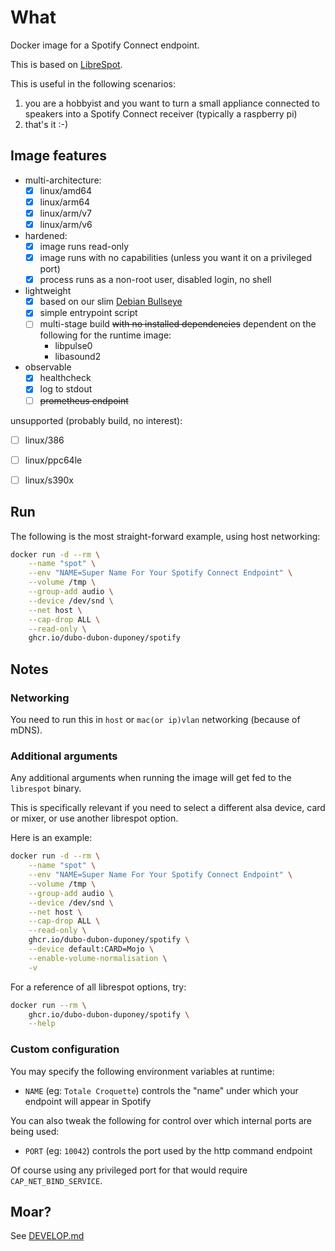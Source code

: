 # What

Docker image for a Spotify Connect endpoint.

This is based on [LibreSpot](https://github.com/librespot-org/librespot).

This is useful in the following scenarios:

 1. you are a hobbyist and you want to turn a small appliance connected to speakers into a Spotify Connect receiver (typically a raspberry pi) 
 1. that's it :-)

## Image features

* multi-architecture:
  * [x] linux/amd64
  * [x] linux/arm64
  * [x] linux/arm/v7
  * [x] linux/arm/v6
* hardened:
  * [x] image runs read-only
  * [x] image runs with no capabilities (unless you want it on a privileged port)
  * [x] process runs as a non-root user, disabled login, no shell
* lightweight
  * [x] based on our slim [Debian Bullseye](https://github.com/dubo-dubon-duponey/docker-debian)
  * [x] simple entrypoint script
  * [ ] multi-stage build ~~with no installed dependencies~~ dependent on the following for the runtime image:
    * libpulse0
    * libasound2
* observable
  * [x] healthcheck
  * [x] log to stdout
  * [ ] ~~prometheus endpoint~~

unsupported (probably build, no interest):
  * [ ] linux/386
  * [ ] linux/ppc64le
  * [ ] linux/s390x


## Run

The following is the most straight-forward example, using host networking:

```bash
docker run -d --rm \
    --name "spot" \
    --env "NAME=Super Name For Your Spotify Connect Endpoint" \
    --volume /tmp \
    --group-add audio \
    --device /dev/snd \
    --net host \
    --cap-drop ALL \
    --read-only \
    ghcr.io/dubo-dubon-duponey/spotify
```

## Notes

### Networking

You need to run this in `host` or `mac(or ip)vlan` networking (because of mDNS).

### Additional arguments

Any additional arguments when running the image will get fed to the `librespot` binary.

This is specifically relevant if you need to select a different alsa device, card or mixer, or use another librespot option.

Here is an example:
```bash
docker run -d --rm \
    --name "spot" \
    --env "NAME=Super Name For Your Spotify Connect Endpoint" \
    --volume /tmp \
    --group-add audio \
    --device /dev/snd \
    --net host \
    --cap-drop ALL \
    --read-only \
    ghcr.io/dubo-dubon-duponey/spotify \
    --device default:CARD=Mojo \
    --enable-volume-normalisation \
    -v
```

For a reference of all librespot options, try:
```bash
docker run --rm \
    ghcr.io/dubo-dubon-duponey/spotify \
    --help
```

### Custom configuration

You may specify the following environment variables at runtime:

 * `NAME` (eg: `Totale Croquette`) controls the "name" under which your endpoint will appear in Spotify

You can also tweak the following for control over which internal ports are being used:

 * `PORT` (eg: `10042`) controls the port used by the http command endpoint

Of course using any privileged port for that would require `CAP_NET_BIND_SERVICE`.

## Moar?

See [DEVELOP.md](DEVELOP.md)

